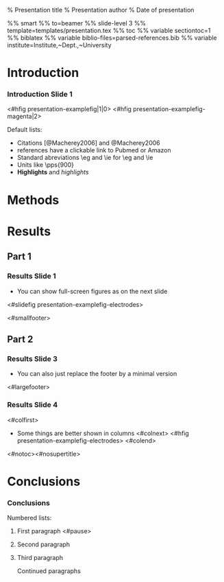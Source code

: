 % Presentation title
% Presentation author
% Date of presentation

%% smart
%% to=beamer
%% slide-level 3
%% template=templates/presentation.tex
%% toc
%% variable sectiontoc=1
%% biblatex
%% variable biblio-files=parsed-references.bib
%% variable institute=Institute,~Dept.,~University

# Introduction

### Introduction Slide 1

<!--Show the first figure on the first slide, and the second on the second.
    When in handout mode (last parameter) where everything is normally shown on
    one slide, hide the first figure by setting its slide number to zero -->
<#hfig presentation-examplefig|1|0>
<#hfig presentation-examplefig-magenta|2>

<!-- Comments -->
Default lists:

- Citations [@Macherey2006] and @Macherey2006
- references have a clickable link to Pubmed or Amazon
- Standard abreviations \\eg and \\ie for \eg and \ie
- Units like \pps{900}
- **Highlights** and *highlights*

# Methods

# Results

## Part 1

### Results Slide 1

- You can show full-screen figures as on the next slide

<#slidefig presentation-examplefig-electrodes>

<#smallfooter>

## Part 2

### Results Slide 3

- You can also just replace the footer by a minimal version

<#largefooter>

### Results Slide 4

<#colfirst>
- Some things are better shown in columns
<#colnext>
<#hfig presentation-examplefig-electrodes>
<#colend>

<#notoc><#nosupertitle>

# Conclusions

### Conclusions

Numbered lists:

1.  First paragraph <#pause>
2.  Second paragraph
3.  Third paragraph

    Continued paragraphs

<!-- vi: set spell spelllang=en linebreak et nolist showbreak=>\ \ \  : -->
